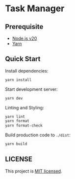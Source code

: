 # Task Manager

## Prerequisite

- [Node.js v20](https://nodejs.org)
- [Yarn](https://yarnpkg.com)

## Quick Start

Install dependencies:

```sh
yarn install
```

Start development server:

```sh
yarn dev
```

Linting and Styling:

```sh
yarn lint
yarn format
yarn format-check
```

Build production code to `./dist`:

```sh
yarn build
```

## LICENSE

This project is [MIT licensed](./LICENSE).
